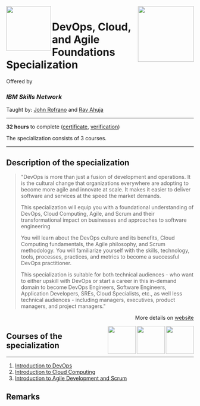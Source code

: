 <a href="https://www.coursera.org/specializations/devops-cloud-and-agile-foundations">
  <img src="/img/DevOps_Cloud_and_Agile_Foundations_Specialization_logo.png" width="150" align="right">
</a>

<img src="https://upload.wikimedia.org/wikipedia/commons/5/51/IBM_logo.svg" width="120" height="120" align="left">

# DevOps, Cloud, and Agile Foundations Specialization

Offered by 
### *IBM Skills Network*

Taught by: [John Rofrano](https://www.coursera.org/instructor/johnrofrano) and [Rav Ahuja](https://www.coursera.org/instructor/ravahuja)

---

**32 hours** to complete ([certificate](./Certificate/cert.pdf), [verification](verification_link))

The specialization consists of 3 courses. 

---

## Description of the specialization

>"DevOps is more than just a fusion of development and operations. It is the cultural change that organizations everywhere are adopting to become more agile and innovate at scale. It makes it easier to deliver software and services at the speed the market demands.
>
>This specialization will equip you with a foundational  understanding of DevOps, Cloud Computing, Agile, and Scrum and their  transformational impact on businesses and approaches to software  engineering
>
>You will learn about the DevOps culture and its benefits, Cloud Computing fundamentals, the Agile philosophy, and Scrum methodology. You will familiarize yourself with the skills, technology, tools, processes,  practices, and metrics to become a successful DevOps practitioner.
>
>This specialization is suitable for both technical audiences - who want to either upskill with DevOps or start a career in this in-demand domain to become DevOps Engineers, Software Engineers, Application Developers,  SREs, Cloud Specialists, etc., as well less technical audiences -  including managers, executives, product managers, and project managers."

<p align="right">More details on <a href="https://www.coursera.org/specializations/devops-cloud-and-agile-foundations">website</a></p>

<a href="https://www.coursera.org/learn/agile-development-and-scrum">
  <img src="/img/Introduction_to_Agile_Development_and_Scrum_logo.png" width="75" align="right">
</a>
<a href="https://www.coursera.org/learn/introduction-to-cloud">
  <img src="/img/Introduction_to_Cloud_Computing_logo.png" width="75" align="right">
</a>
<a href="https://www.coursera.org/learn/intro-to-devops">
  <img src="/img/Introduction_to_DevOps_logo.png" width="75" align="right">
</a>

## Courses of the specialization

---

1. [Introduction to DevOps](./Introduction%20to%20DevOps)
2. [Introduction to Cloud Computing](./course2_folder)
3. [Introduction to Agile Development and Scrum](./course3_folder)


## Remarks
